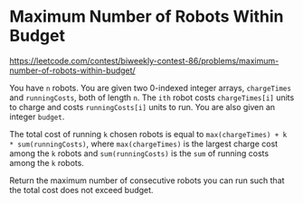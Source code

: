 # Maximum Number of Robots Within Budget

https://leetcode.com/contest/biweekly-contest-86/problems/maximum-number-of-robots-within-budget/

You have `n` robots. You are given two 0-indexed integer arrays, `chargeTimes` and `runningCosts`, both of length `n`. The `ith` robot costs `chargeTimes[i]` units to charge and costs `runningCosts[i]` units to run. You are also given an integer `budget`.

The total cost of running `k` chosen robots is equal to `max(chargeTimes) + k * sum(runningCosts)`, where `max(chargeTimes)` is the largest charge cost among the `k` robots and `sum(runningCosts)` is the `sum` of running costs among the `k` robots.

Return the maximum number of consecutive robots you can run such that the total cost does not exceed budget.
